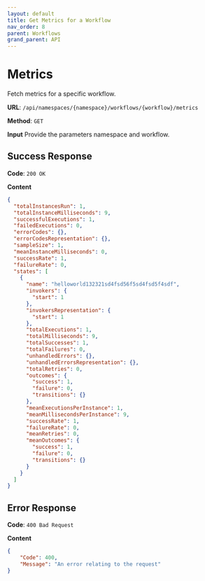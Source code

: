 ```yaml
---
layout: default
title: Get Metrics for a Workflow
nav_order: 8
parent: Workflows
grand_parent: API
---
```


# Metrics

Fetch metrics for a specific workflow.

**URL**: `/api/namespaces/{namespace}/workflows/{workflow}/metrics`

**Method**: `GET`

**Input**
Provide the parameters namespace and workflow.

## Success Response
**Code**: `200 OK`

**Content**

```json
{
  "totalInstancesRun": 1,
  "totalInstanceMilliseconds": 9,
  "successfulExecutions": 1,
  "failedExecutions": 0,
  "errorCodes": {},
  "errorCodesRepresentation": {},
  "sampleSize": 1,
  "meanInstanceMilliseconds": 0,
  "successRate": 1,
  "failureRate": 0,
  "states": [
    {
      "name": "helloworld132321sd4fsd56f5sd4fsd5f4sdf",
      "invokers": {
        "start": 1
      },
      "invokersRepresentation": {
        "start": 1
      },
      "totalExecutions": 1,
      "totalMilliseconds": 9,
      "totalSuccesses": 1,
      "totalFailures": 0,
      "unhandledErrors": {},
      "unhandledErrorsRepresentation": {},
      "totalRetries": 0,
      "outcomes": {
        "success": 1,
        "failure": 0,
        "transitions": {}
      },
      "meanExecutionsPerInstance": 1,
      "meanMillisecondsPerInstance": 9,
      "successRate": 1,
      "failureRate": 0,
      "meanRetries": 0,
      "meanOutcomes": {
        "success": 1,
        "failure": 0,
        "transitions": {}
      }
    }
  ]
}
```

## Error Response

**Code**: `400 Bad Request`

**Content**

```json
{
    "Code": 400,
    "Message": "An error relating to the request"
}
```